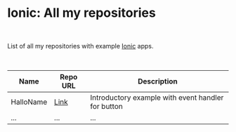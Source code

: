 # Ionic: All my repositories #

<br>

List of all my repositories with example [Ionic](https://ionicframework.com/) apps.

<br>

| Name | Repo URL | Description |
| ---- | -------- | ----------- |
| HalloName | [Link](https://github.com/MDecker-MobileComputing/Ionic_HalloName) | Introductory example with event handler for button |
| ...  | ...      | ...         |

<br>

